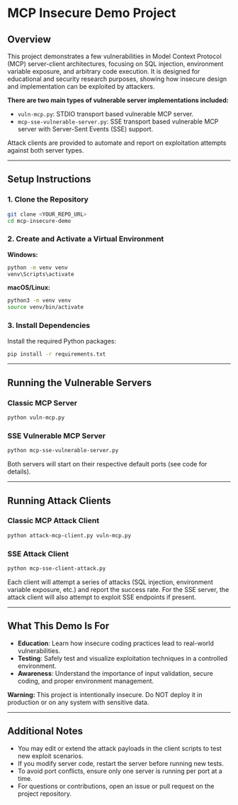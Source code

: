 # MCP Insecure Demo Project

## Overview
This project demonstrates a few vulnerabilities in Model Context Protocol (MCP) server-client architectures, focusing on SQL injection, environment variable exposure, and arbitrary code execution. It is designed for educational and security research purposes, showing how insecure design and implementation can be exploited by attackers.

**There are two main types of vulnerable server implementations included:**
- `vuln-mcp.py`: STDIO transport based vulnerable MCP server.
- `mcp-sse-vulnerable-server.py`: SSE transport based vulnerable MCP server with Server-Sent Events (SSE) support.

Attack clients are provided to automate and report on exploitation attempts against both server types.

---

## Setup Instructions

### 1. Clone the Repository
```sh
git clone <YOUR_REPO_URL>
cd mcp-insecure-demo
```

### 2. Create and Activate a Virtual Environment
**Windows:**
```sh
python -m venv venv
venv\Scripts\activate
```
**macOS/Linux:**
```sh
python3 -m venv venv
source venv/bin/activate
```

### 3. Install Dependencies
Install the required Python packages:
```bash
pip install -r requirements.txt
```

---

## Running the Vulnerable Servers

### Classic MCP Server
```sh
python vuln-mcp.py
```

### SSE Vulnerable MCP Server
```sh
python mcp-sse-vulnerable-server.py
```

Both servers will start on their respective default ports (see code for details).

---

## Running Attack Clients

### Classic MCP Attack Client
```sh
python attack-mcp-client.py vuln-mcp.py
```

### SSE Attack Client
```sh
python mcp-sse-client-attack.py
```

Each client will attempt a series of attacks (SQL injection, environment variable exposure, etc.) and report the success rate. For the SSE server, the attack client will also attempt to exploit SSE endpoints if present.

---

## What This Demo Is For
- **Education**: Learn how insecure coding practices lead to real-world vulnerabilities.
- **Testing**: Safely test and visualize exploitation techniques in a controlled environment.
- **Awareness**: Understand the importance of input validation, secure coding, and proper environment management.

**Warning:** This project is intentionally insecure. Do NOT deploy it in production or on any system with sensitive data.

---

## Additional Notes
- You may edit or extend the attack payloads in the client scripts to test new exploit scenarios.
- If you modify server code, restart the server before running new tests.
- To avoid port conflicts, ensure only one server is running per port at a time.
- For questions or contributions, open an issue or pull request on the project repository.

